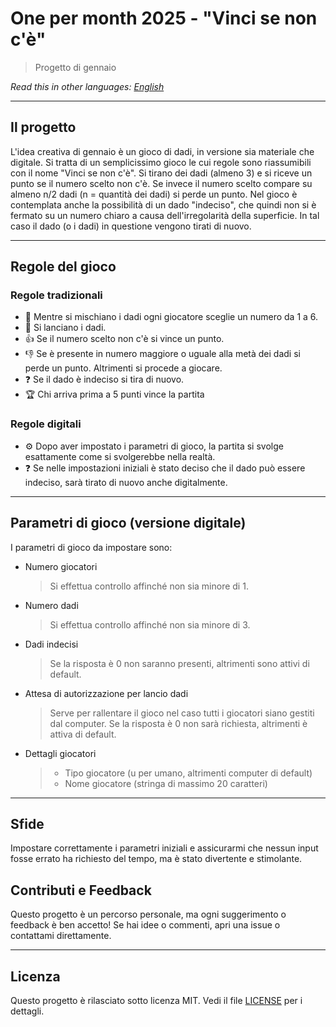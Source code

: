 # One per month 2025 - "Vinci se non c'è"
>Progetto di gennaio


*Read this in other languages: [English](README.EN.md)*

---

## Il progetto
L'idea creativa di gennaio è un gioco di dadi, in versione sia materiale che digitale. Si tratta di un semplicissimo gioco le cui regole sono riassumibili con il nome "Vinci se non c'è". Si tirano dei dadi (almeno 3) e si riceve un punto se il numero scelto non c'è. Se invece il numero scelto compare su almeno n/2 dadi (n = quantità dei dadi) si perde un punto. Nel gioco è contemplata anche la possibilità di un dado "indeciso", che quindi non si è fermato su un numero chiaro a causa dell'irregolarità della superficie. In tal caso il dado (o i dadi) in questione vengono tirati di nuovo.

---

## Regole del gioco
### Regole tradizionali
- 🔢 Mentre si mischiano i dadi ogni giocatore sceglie un numero da 1 a 6.
- 🎲 Si lanciano i dadi. 
- 👍 Se il numero scelto non c'è si vince un punto.
- 👎 Se è presente in numero maggiore o uguale alla metà dei dadi si perde un punto. Altrimenti si procede a giocare.
- ❓ Se il dado è indeciso si tira di nuovo.
- 🏆 Chi arriva prima a 5 punti vince la partita

### Regole digitali
- ⚙ Dopo aver impostato i parametri di gioco, la partita si svolge esattamente come si svolgerebbe nella realtà.
- ❓ Se nelle impostazioni iniziali è stato deciso che il dado può essere indeciso, sarà tirato di nuovo anche digitalmente.

---

## Parametri di gioco (versione digitale)
I parametri di gioco da impostare sono:
- Numero giocatori

    >Si effettua controllo affinché non sia minore di 1. 
- Numero dadi

    >Si effettua controllo affinché non sia minore di 3.
- Dadi indecisi

    >Se la risposta è 0 non saranno presenti, altrimenti sono attivi di default.
- Attesa di autorizzazione per lancio dadi

    >Serve per rallentare il gioco nel caso tutti i giocatori siano gestiti dal computer. Se la risposta è 0 non sarà richiesta, altrimenti è attiva di default.
- Dettagli giocatori
    > - Tipo giocatore (u per umano, altrimenti computer di default)
    > - Nome giocatore (stringa di massimo 20 caratteri) 

---

## Sfide
Impostare correttamente i parametri iniziali e assicurarmi che nessun input fosse errato ha richiesto del tempo, ma è stato divertente e stimolante.

## Contributi e Feedback
Questo progetto è un percorso personale, ma ogni suggerimento o feedback è ben accetto! Se hai idee o commenti, apri una issue o contattami direttamente.

---

## Licenza
Questo progetto è rilasciato sotto licenza MIT. Vedi il file [LICENSE](LICENSE) per i dettagli.